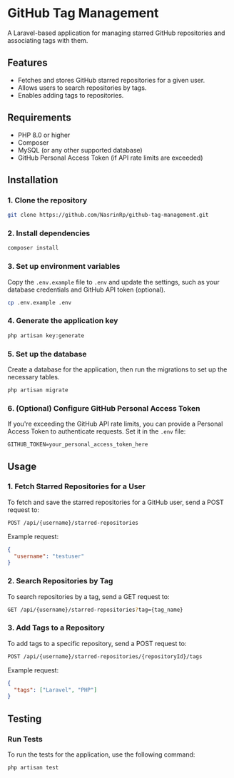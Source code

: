 
# GitHub Tag Management

A Laravel-based application for managing starred GitHub repositories and associating tags with them.

## Features
- Fetches and stores GitHub starred repositories for a given user.
- Allows users to search repositories by tags.
- Enables adding tags to repositories.

## Requirements
- PHP 8.0 or higher
- Composer
- MySQL (or any other supported database)
- GitHub Personal Access Token (if API rate limits are exceeded)

## Installation

### 1. Clone the repository

```bash
git clone https://github.com/NasrinRp/github-tag-management.git
```

### 2. Install dependencies

```bash
composer install
```

### 3. Set up environment variables

Copy the `.env.example` file to `.env` and update the settings, such as your database credentials and GitHub API token (optional).

```bash
cp .env.example .env
```

### 4. Generate the application key

```bash
php artisan key:generate
```

### 5. Set up the database

Create a database for the application, then run the migrations to set up the necessary tables.

```bash
php artisan migrate
```

### 6. (Optional) Configure GitHub Personal Access Token

If you're exceeding the GitHub API rate limits, you can provide a Personal Access Token to authenticate requests. Set it in the `.env` file:

```dotenv
GITHUB_TOKEN=your_personal_access_token_here
```

## Usage

### 1. Fetch Starred Repositories for a User

To fetch and save the starred repositories for a GitHub user, send a POST request to:

```bash
POST /api/{username}/starred-repositories
```

Example request:

```json
{
  "username": "testuser"
}
```

### 2. Search Repositories by Tag

To search repositories by a tag, send a GET request to:

```bash
GET /api/{username}/starred-repositories?tag={tag_name}
```

### 3. Add Tags to a Repository

To add tags to a specific repository, send a POST request to:

```bash
POST /api/{username}/starred-repositories/{repositoryId}/tags
```

Example request:

```json
{
  "tags": ["Laravel", "PHP"]
}
```

## Testing

### Run Tests

To run the tests for the application, use the following command:

```bash
php artisan test
```
